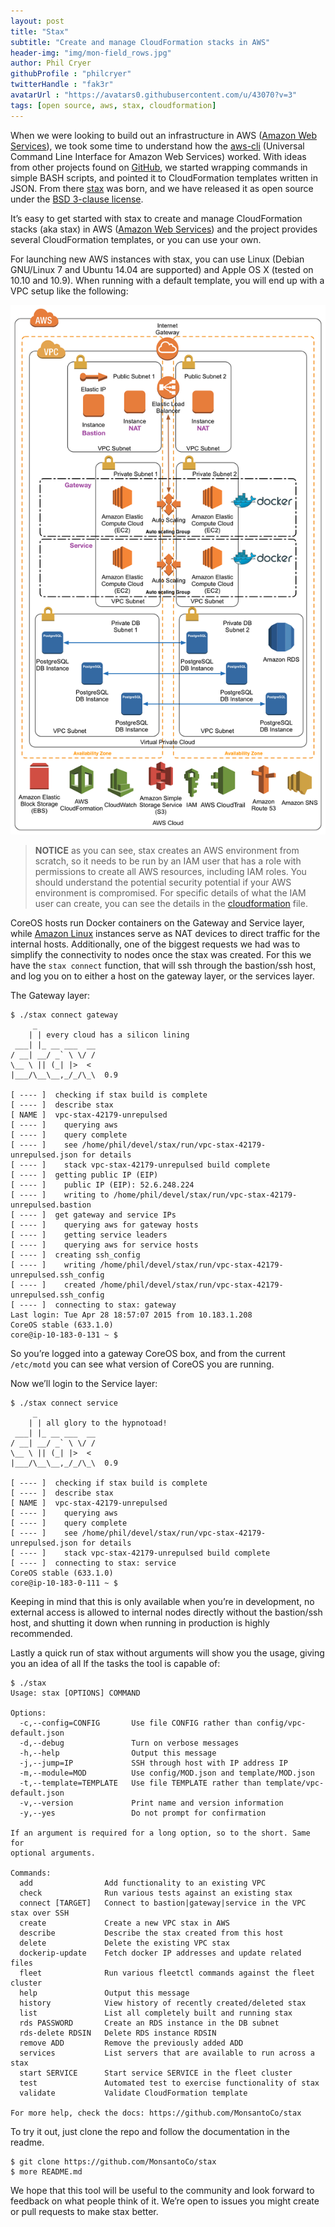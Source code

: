 ```yaml
---
layout: post
title: "Stax"
subtitle: "Create and manage CloudFormation stacks in AWS"
header-img: "img/mon-field_rows.jpg"
author: Phil Cryer
githubProfile : "philcryer"
twitterHandle : "fak3r"
avatarUrl : "https://avatars0.githubusercontent.com/u/43070?v=3"
tags: [open source, aws, stax, cloudformation]
---
```


When we were looking to build out an infrastructure in AWS ([Amazon Web Services](https://aws.amazon.com)), we took some time to understand how the [aws-cli](https://github.com/aws/aws-cli) (Universal Command Line Interface for Amazon Web Services) worked. With ideas from other projects found on [GitHub](https://github.com), we started wrapping commands in simple BASH scripts, and pointed it to CloudFormation templates written in JSON. From there [stax](https://github.com/monsantoco/stax) was born, and we have released it as open source under the [BSD 3-clause license](http://opensource.org/licenses/BSD-3-Clause).

It’s easy to get started with stax to create and manage CloudFormation stacks (aka stax) in AWS ([Amazon Web Services](https://aws.amazon.com)) and the project provides several CloudFormation templates, or you can use your own.

For launching new AWS instances with stax, you can use Linux (Debian GNU/Linux 7 and Ubuntu 14.04 are supported) and Apple OS X (tested on 10.10 and 10.9). When running with a default template, you will end up with a VPC setup like the following:

![AWS Stax Diagram](/img/aws-stax.png)

> **NOTICE** as you can see, stax creates an AWS environment from scratch, so it needs to be run by an IAM user that has a role with permissions to create all AWS resources, including IAM roles. You should understand the potential security potential if your AWS environment is compromised. For specific details of what the IAM user can create, you can see the details in the [cloudformation](https://github.com/MonsantoCo/stax/blob/develop/template/vpc-default.json) file.

CoreOS hosts run Docker containers on the Gateway and Service layer, while [Amazon Linux](https://aws.amazon.com/amazon-linux-ami/) instances serve as NAT devices to direct traffic for the internal hosts. Additionally, one of the biggest requests we had was to simplify the connectivity to nodes once the stax was created. For this we have the `stax connect` function, that will ssh through the bastion/ssh host, and log you on to either a host on the gateway layer, or the services layer.

The Gateway layer:

```
$ ./stax connect gateway
     _
    | | every cloud has a silicon lining
 ___| |_ __ ___  __
/ __| __/ _` \ \/ /
\__ \ || (_| |>  <
|___/\__\__,_/_/\_\  0.9

[ ---- ]  checking if stax build is complete
[ ---- ]  describe stax
[ NAME ]  vpc-stax-42179-unrepulsed
[ ---- ]    querying aws
[ ---- ]    query complete
[ ---- ]    see /home/phil/devel/stax/run/vpc-stax-42179-unrepulsed.json for details
[ ---- ]    stack vpc-stax-42179-unrepulsed build complete
[ ---- ]  getting public IP (EIP)
[ ---- ]    public IP (EIP): 52.6.248.224
[ ---- ]    writing to /home/phil/devel/stax/run/vpc-stax-42179-unrepulsed.bastion
[ ---- ]  get gateway and service IPs
[ ---- ]    querying aws for gateway hosts
[ ---- ]    getting service leaders
[ ---- ]    querying aws for service hosts
[ ---- ]  creating ssh_config
[ ---- ]    writing /home/phil/devel/stax/run/vpc-stax-42179-unrepulsed.ssh_config
[ ---- ]    created /home/phil/devel/stax/run/vpc-stax-42179-unrepulsed.ssh_config
[ ---- ]  connecting to stax: gateway
Last login: Tue Apr 28 18:57:07 2015 from 10.183.1.208
CoreOS stable (633.1.0)
core@ip-10-183-0-131 ~ $
```

So you’re logged into a gateway CoreOS box, and from the current `/etc/motd` you can see what version of CoreOS you are running.

Now we’ll login to the Service layer:

```
$ ./stax connect service
     _
    | | all glory to the hypnotoad!
 ___| |_ __ ___  __
/ __| __/ _` \ \/ /
\__ \ || (_| |>  <
|___/\__\__,_/_/\_\  0.9

[ ---- ]  checking if stax build is complete
[ ---- ]  describe stax
[ NAME ]  vpc-stax-42179-unrepulsed
[ ---- ]    querying aws
[ ---- ]    query complete
[ ---- ]    see /home/phil/devel/stax/run/vpc-stax-42179-unrepulsed.json for details
[ ---- ]    stack vpc-stax-42179-unrepulsed build complete
[ ---- ]  connecting to stax: service
CoreOS stable (633.1.0)
core@ip-10-183-0-111 ~ $
```

Keeping in mind that this is only available when you’re in development, no external access is allowed to internal nodes directly without the bastion/ssh host, and shutting it down when running in production is highly recommended.

Lastly a quick run of stax without arguments will show you the usage, giving you an idea of all lf the tasks the tool is capable of:

```
$ ./stax
Usage: stax [OPTIONS] COMMAND

Options:
  -c,--config=CONFIG       Use file CONFIG rather than config/vpc-default.json
  -d,--debug               Turn on verbose messages
  -h,--help                Output this message
  -j,--jump=IP             SSH through host with IP address IP
  -m,--module=MOD          Use config/MOD.json and template/MOD.json
  -t,--template=TEMPLATE   Use file TEMPLATE rather than template/vpc-default.json
  -v,--version             Print name and version information
  -y,--yes                 Do not prompt for confirmation

If an argument is required for a long option, so to the short. Same for
optional arguments.

Commands:
  add                Add functionality to an existing VPC
  check              Run various tests against an existing stax
  connect [TARGET]   Connect to bastion|gateway|service in the VPC stax over SSH
  create             Create a new VPC stax in AWS
  describe           Describe the stax created from this host
  delete             Delete the existing VPC stax
  dockerip-update    Fetch docker IP addresses and update related files
  fleet              Run various fleetctl commands against the fleet cluster
  help               Output this message
  history            View history of recently created/deleted stax
  list               List all completely built and running stax
  rds PASSWORD       Create an RDS instance in the DB subnet
  rds-delete RDSIN   Delete RDS instance RDSIN
  remove ADD         Remove the previously added ADD
  services           List servers that are available to run across a stax
  start SERVICE      Start service SERVICE in the fleet cluster
  test               Automated test to exercise functionality of stax
  validate           Validate CloudFormation template

For more help, check the docs: https://github.com/MonsantoCo/stax
```

To try it out, just clone the repo and follow the documentation in the readme.

```
$ git clone https://github.com/MonsantoCo/stax
$ more README.md
```

We hope that this tool will be useful to the community and look forward to feedback on what people think of it. We’re open to issues you might create or pull requests to make stax better.

